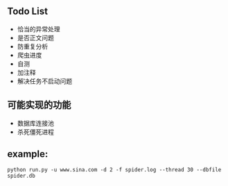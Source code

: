Todo List
-------------
* 恰当的异常处理
* 是否正文问题
* 防重复分析
* 爬虫进度
* 自测
* 加注释
* 解决任务不启动问题

可能实现的功能
------------
* 数据库连接池
* 杀死僵死进程

example:
--------------
`python run.py -u www.sina.com -d 2 -f spider.log --thread 30 --dbfile spider.db`
